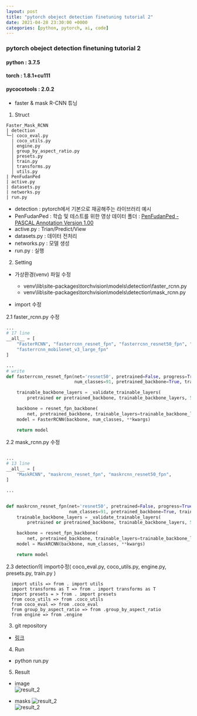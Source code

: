 ```yaml
---
layout: post
title: "pytorch obeject detection finetuning tutorial 2"
date: 2021-04-28 23:30:00 +0000
categories: [python, pytorch, ai, code]
---
```


### pytorch obeject detection finetuning tutorial 2

#### python : 3.7.5

#### torch : 1.8.1+cu111

#### pycocotools : 2.0.2
  
  - faster & mask R-CNN 튜닝

1. Struct

```
Faster_Mask_RCNN
| detection
└─| coco_eval.py
  | coco_utils.py
  │ engine.py
  │ group_by_aspect_ratio.py
  │ presets.py
  │ train.py
  │ transforms.py
  │ utils.py
| PenFudanPed
| active.py
| datasets.py
| networks.py
| run.py
```
- detection :  pytorch에서 기본으로 재공해주는 라이브러리 예시
- PenFudanPed : 학습 및 테스트를 위한 영상 데이터 폴더 : [ PenFudanPed - PASCAL Annotation Version 1.00 ](https://www.cis.upenn.edu/~jshi/ped_html/)
- active.py : Trian/Predict/View
- datasets.py : 데이터 전처리
- networks.py : 모델 생성
- run.py : 실행


2. Setting
- 가상환경(venv) 파일 수정
  - venv\lib\site-packages\torchvision\models\detection\faster_rcnn.py
  - venv\lib\site-packages\torchvision\models\detection\mask_rcnn.py

- import 수정 

2.1 faster_rcnn.py 수정
~~~python
...
# 17 line
__all__ = [
    "FasterRCNN", "fasterrcnn_resnet_fpn", "fasterrcnn_resnet50_fpn", "fasterrcnn_mobilenet_v3_large_320_fpn",
    "fasterrcnn_mobilenet_v3_large_fpn"
]

...
# write
def fasterrcnn_resnet_fpn(net='resnet50', pretrained=False, progress=True,
                          num_classes=91, pretrained_backbone=True, trainable_backbone_layers=None, **kwargs):

    trainable_backbone_layers = _validate_trainable_layers(
        pretrained or pretrained_backbone, trainable_backbone_layers, 5, 3)

    backbone = resnet_fpn_backbone(
        net, pretrained_backbone, trainable_layers=trainable_backbone_layers)
    model = FasterRCNN(backbone, num_classes, **kwargs)

    return model
~~~

2.2 mask_rcnn.py 수정
~~~python

...
# 13 line
__all__ = [
    "MaskRCNN", "maskrcnn_resnet_fpn", "maskrcnn_resnet50_fpn",
]

...


def maskrcnn_resnet_fpn(net='resnet50', pretrained=False, progress=True,
                        num_classes=91, pretrained_backbone=True, trainable_backbone_layers=None, **kwargs):
    trainable_backbone_layers = _validate_trainable_layers(
        pretrained or pretrained_backbone, trainable_backbone_layers, 5, 3)

    backbone = resnet_fpn_backbone(
        net, pretrained_backbone, trainable_layers=trainable_backbone_layers)
    model = MaskRCNN(backbone, num_classes, **kwargs)

    return model

~~~

2.3 detection의 import수정( coco_eval.py, coco_utils.py, engine.py, presets.py, train.py )
```
  import utils => from . import utils
  import transforms as T => from . import transforms as T
  import presets = > from . import presets
  from coco_utils => from .coco_utils
  from coco_eval => from .coco_eval
  from group_by_aspect_ratio => from .group_by_aspect_ratio
  from engine => from .engine
```

3. git repository
- [링크](https://github.com/MizzleAa/Faster_Mask_RCNN)

4. Run 
- python run.py

5. Result  
- image  
  ![result_2](./pytorch_obeject_detection_finetuning_tutorial_2/2.png)  

- masks
  ![result_2](./pytorch_obeject_detection_finetuning_tutorial_2/2_0.png)  
  ![result_2](./pytorch_obeject_detection_finetuning_tutorial_2/2_1.png)  
